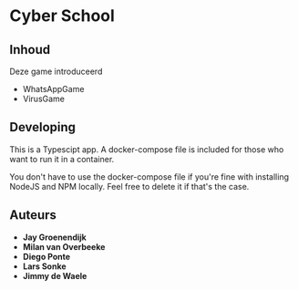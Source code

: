 # Cyber School


## Inhoud

Deze game introduceerd
* WhatsAppGame 
* VirusGame

## Developing

This is a Typescipt app. A docker-compose file is included for those who want 
to run it in a container.

You don't have to use the docker-compose file if you're fine with installing 
NodeJS and NPM locally. Feel free to delete it if that's the case.



## Auteurs

* **Jay Groenendijk** 
* **Milan van Overbeeke**
* **Diego Ponte**
* **Lars Sonke**
* **Jimmy de Waele**


